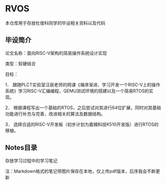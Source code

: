 # RVOS

本仓库用于存放杜俊科同学的毕设相关资料以及代码

## 毕设简介

论文名称：面向RISC-V架构的简易操作系统设计实现

类型：软硬结合

目标：

1． 跟随PLCT实验室汪辰老师的网课《循序渐进、学习开发一个RISC-V上的操作系统》学习RISC-V汇编编程，QEMU测试环境的搭建以及一个简易RTOS的实现。

2． 根据课程写出一个基础的RTOS，之后尝试对其进行64位扩展，同时对其基础功能进行补充与完善，改进相关的算法及数据结构。

3． 选择合适的RISC-V开发板（初步计划为嘉楠科技K510开发版）进行RTOS的移植。

## Notes目录

存放学习过程中的学习笔记

注：Markdown格式的笔记带图片保存在本地，仅上传pdf版本，后序我会不断更新